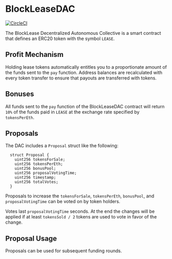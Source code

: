 # BlockLeaseDAC

[![CircleCI](https://img.shields.io/circleci/project/github/BlockLease/BlockLeaseDAC.svg)](https://circleci.com/gh/BlockLease/BlockLeaseDAC)

The BlockLease Decentralized Autonomous Collective is a smart contract that defines an ERC20 token with the symbol `LEASE`.

## Profit Mechanism

Holding lease tokens automatically entitles you to a proportionate amount of the funds sent to the `pay` function. Address balances are recalculated with every token transfer to ensure that payouts are transferred with tokens.

## Bonuses

All funds sent to the `pay` function of the BlockLeaseDAC contract will return `10%` of the funds paid in `LEASE` at the exchange rate specified by `tokensPerEth`.

## Proposals

The DAC includes a `Proposal` struct like the following:

```
  struct Proposal {
    uint256 tokensForSale;
    uint256 tokensPerEth;
    uint256 bonusPool;
    uint256 proposalVotingTime;
    uint256 timestamp;
    uint256 totalVotes;
  }
```

Proposals to increase the `tokensForSale`, `tokensPerEth`, `bonusPool`, and `proposalVotingTime` can be voted on by token holders.

Votes last `proposalVotingTime` seconds. At the end the changes will be applied if at least `tokensSold / 2` tokens are used to vote in favor of the change.

## Proposal Usage

Proposals can be used for subsequent funding rounds.
